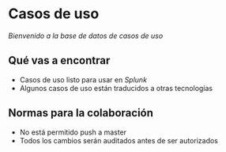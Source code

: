 # Casos de uso

*Bienvenido a la base de datos de casos de uso*


## Qué vas a encontrar
* Casos de uso listo para usar en *Splunk*
* Algunos casos de uso están traducidos a otras tecnologías


## Normas para la colaboración
* No está permitido push a master
* Todos los cambios serán auditados antes de ser autorizados


